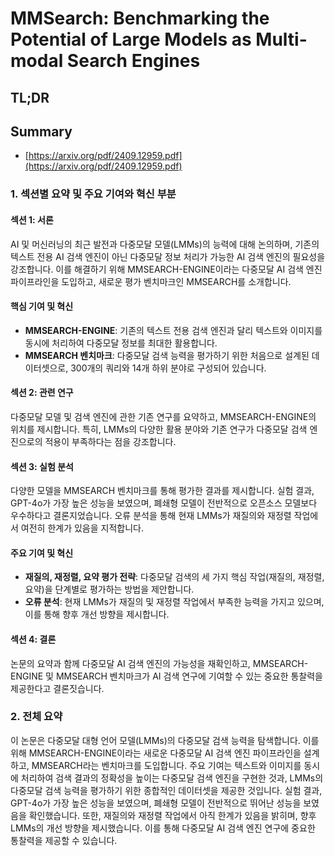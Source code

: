# MMSearch: Benchmarking the Potential of Large Models as Multi-modal Search Engines
## TL;DR
## Summary
- [https://arxiv.org/pdf/2409.12959.pdf](https://arxiv.org/pdf/2409.12959.pdf)

### 1. 섹션별 요약 및 주요 기여와 혁신 부분

#### 섹션 1: 서론
AI 및 머신러닝의 최근 발전과 다중모달 모델(LMMs)의 능력에 대해 논의하며, 기존의 텍스트 전용 AI 검색 엔진이 아닌 다중모달 정보 처리가 가능한 AI 검색 엔진의 필요성을 강조합니다. 이를 해결하기 위해 MMSEARCH-ENGINE이라는 다중모달 AI 검색 엔진 파이프라인을 도입하고, 새로운 평가 벤치마크인 MMSEARCH를 소개합니다.

#### 핵심 기여 및 혁신
- **MMSEARCH-ENGINE**: 기존의 텍스트 전용 검색 엔진과 달리 텍스트와 이미지를 동시에 처리하여 다중모달 정보를 최대한 활용합니다.
- **MMSEARCH 벤치마크**: 다중모달 검색 능력을 평가하기 위한 처음으로 설계된 데이터셋으로, 300개의 쿼리와 14개 하위 분야로 구성되어 있습니다.

#### 섹션 2: 관련 연구
다중모달 모델 및 검색 엔진에 관한 기존 연구를 요약하고, MMSEARCH-ENGINE의 위치를 제시합니다. 특히, LMMs의 다양한 활용 분야와 기존 연구가 다중모달 검색 엔진으로의 적용이 부족하다는 점을 강조합니다.

#### 섹션 3: 실험 분석
다양한 모델을 MMSEARCH 벤치마크를 통해 평가한 결과를 제시합니다. 실험 결과, GPT-4o가 가장 높은 성능을 보였으며, 폐쇄형 모델이 전반적으로 오픈소스 모델보다 우수하다고 결론지었습니다. 오류 분석을 통해 현재 LMMs가 재질의와 재정렬 작업에서 여전히 한계가 있음을 지적합니다.

#### 주요 기여 및 혁신
- **재질의, 재정렬, 요약 평가 전략**: 다중모달 검색의 세 가지 핵심 작업(재질의, 재정렬, 요약)을 단계별로 평가하는 방법을 제안합니다.
- **오류 분석**: 현재 LMMs가 재질의 및 재정렬 작업에서 부족한 능력을 가지고 있으며, 이를 통해 향후 개선 방향을 제시합니다.

#### 섹션 4: 결론
논문의 요약과 함께 다중모달 AI 검색 엔진의 가능성을 재확인하고, MMSEARCH-ENGINE 및 MMSEARCH 벤치마크가 AI 검색 연구에 기여할 수 있는 중요한 통찰력을 제공한다고 결론짓습니다.

### 2. 전체 요약

이 논문은 다중모달 대형 언어 모델(LMMs)의 다중모달 검색 능력을 탐색합니다. 이를 위해 MMSEARCH-ENGINE이라는 새로운 다중모달 AI 검색 엔진 파이프라인을 설계하고, MMSEARCH라는 벤치마크를 도입합니다. 주요 기여는 텍스트와 이미지를 동시에 처리하여 검색 결과의 정확성을 높이는 다중모달 검색 엔진을 구현한 것과, LMMs의 다중모달 검색 능력을 평가하기 위한 종합적인 데이터셋을 제공한 것입니다. 실험 결과, GPT-4o가 가장 높은 성능을 보였으며, 폐쇄형 모델이 전반적으로 뛰어난 성능을 보였음을 확인했습니다. 또한, 재질의와 재정렬 작업에서 아직 한계가 있음을 밝히며, 향후 LMMs의 개선 방향을 제시했습니다. 이를 통해 다중모달 AI 검색 엔진 연구에 중요한 통찰력을 제공할 수 있습니다.